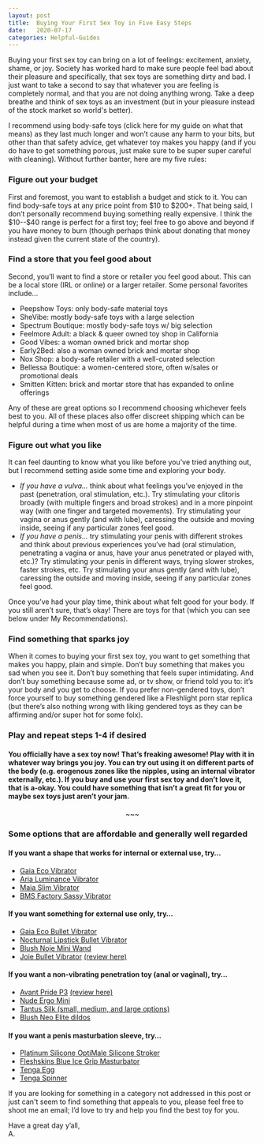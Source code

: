 ```yaml
---
layout: post
title:  Buying Your First Sex Toy in Five Easy Steps
date:   2020-07-17
categories: Helpful-Guides
---
```

Buying your first sex toy can bring on a lot of feelings: excitement, anxiety, shame, or joy. Society has worked hard to make sure people feel bad about their pleasure and specifically, that sex toys are something dirty and bad. I just want to take a second to say that whatever you are feeling is completely normal, and that you are not doing anything wrong. Take a deep breathe and think of sex toys as an investment (but in your pleasure instead of the stock market so world's better).<!-- more -->

I recommend using body-safe toys (click here for my guide on what that means) as they last much longer and won’t cause any harm to your bits, but other than that safety advice, get whatever toy makes you happy (and if you do have to get something porous, just make sure to be super super careful with cleaning). Without further banter, here are my five rules:

<h3>Figure out your budget</h3>
First and foremost, you want to establish a budget and stick to it. You 		can find body-safe toys at any price point from $10 to $200+. That being said, I don’t personally recommend buying something really expensive. I think the $10--$40 range is perfect for a first toy; feel free to go above and beyond if you have money to burn (though perhaps think about donating that money instead given the current state of the country).

<h3>Find a store that you feel good about</h3>

Second, you’ll want to find a store or retailer you feel good about. This can be a local store (IRL or online) or a larger retailer. Some personal favorites include...

<ul><li>Peepshow Toys: only body-safe material toys</li>
<li>SheVibe: mostly body-safe toys with a large selection</li>
<li>Spectrum Boutique: mostly body-safe toys w/ big selection</li>
<li>Feelmore Adult: a black & queer owned toy shop in California</li>
<li>Good Vibes: a woman owned brick and mortar shop</li>
<li>Early2Bed: also a woman owned brick and mortar shop</li>
<li>Nox Shop: a body-safe retailer with a well-curated selection</li>
<li>Bellessa Boutique: a women-centered store, often w/sales or promotional deals</li>
<li>Smitten Kitten: brick and mortar store that has expanded to online offerings</li></ul>

Any of these are great options so I recommend choosing whichever feels best to you. All of these places also offer discreet shipping which can be helpful during a time when most of us are home a majority of the time.

<h3>Figure out what you like</h3>

It can feel daunting to know what you like before you’ve tried anything out, but I recommend setting aside some time and exploring your body.

<ul><li><i>If you have a vulva...</i> think about what feelings you’ve enjoyed in the past (penetration, oral stimulation, etc.). Try stimulating your clitoris broadly (with multiple fingers and broad strokes) and in a more pinpoint way (with one finger and targeted movements). Try stimulating your vagina or anus gently (and with lube), caressing the outside and moving inside, seeing if any particular zones feel good.</li>
<li><i>If you have a penis...</i> try stimulating your penis with different strokes and think about previous experiences you’ve had (oral stimulation, penetrating a vagina or anus, have your anus penetrated or played with, etc.)? Try stimulating your penis in different ways, trying slower strokes, faster strokes, etc. Try stimulating your anus gently (and with lube), caressing the outside and moving inside, seeing if any particular zones feel good.</li></ul>

Once you’ve had your play time, think about what felt good for your body. If you still aren’t sure, that’s okay! There are toys for that (which you can see below under My Recommendations).

<h3>Find something that sparks joy</h3>

When it comes to buying your first sex toy, you want to get something that makes you happy, plain and simple. Don’t buy something that makes you sad when you see it. Don’t buy something that feels super intimidating. And don’t buy something because some ad, or tv show, or friend told you to: it’s your body and you get to choose. If you prefer non-gendered toys, don’t force yourself to buy something gendered like a Fleshlight porn star replica (but there’s also nothing wrong with liking gendered toys as they can be affirming and/or super hot for some folx).

<h3>Play and repeat steps 1-4 if desired</h3>

<h4>You officially have a sex toy now! That’s freaking awesome! Play with it in whatever way brings you joy. You can try out using it on different parts of the body (e.g. erogenous zones like the nipples, using an internal vibrator externally, etc.). If you buy and use your first sex toy and don’t love it, that is a-okay. You could have something that isn’t a great fit for you or maybe sex toys just aren’t your jam.</h4>

<center>~~~</center>

<h3>Some options that are affordable and generally well regarded</h3>

<h4>If you want a shape that works for internal or external use, try…</h4>
<ul><li><a href="https://www.peepshowtoys.com/products/gaia-eco-biodegradable-and-recyclable-vibrator" target="_blank">Gaia Eco Vibrator</a></li>
<li><a href="https://www.peepshowtoys.com/products/aria-luminance-silicone-g-spot-vibrator-by-blush-novelties" target="_blank">Aria Luminance Vibrator</a></li>
<li><a href="https://www.peepshowtoys.com/products/blush-novelties-lush-maya-slim-g-spot-or-clitoral-vibrator" target="_blank">Maia Slim Vibrator</a></li>
<li><a href="https://www.peepshowtoys.com/products/pillow-talk-sassy-waterproof-rechargeable-g-spot-vibrator" target="_blank">BMS Factory Sassy Vibrator</a></li></ul>

<h4>If you want something for external use only, try…</h4>
<ul><li><a href="https://www.peepshowtoys.com/products/blush-gaia-eco-bullet-biodegradable-recyclable-mini-vibe" target="_blank">Gaia Eco Bullet Vibrator</a></li>
<li><a href="https://www.peepshowtoys.com/products/blush-novelties-exposed-nocturnal-lipstick-bullet-vibrator" target="_blank">Nocturnal Lipstick Bullet Vibrator</a></li>
<li><a href="https://www.peepshowtoys.com/products/noje-w3-mini-wand-style-vibrator-by-blush-novelties" target="_blank">Blush Noje Mini Wand</a></li>
<li><a href="https://www.peepshowtoys.com/products/joie" target="_blank">Joie Bullet Vibrator</a> <a href="https://www.queerpleasure.com/post/nu-sensuelle-joie-bullet-vibrator-review">(review here)</a></li></ul>

<h4>If you want a non-vibrating penetration toy (anal or vaginal), try…</h4>
<ul><li><a href="https://www.peepshowtoys.com/products/avant-pride-p3-beauty-g-spot-silicone-dildo" target="_blank">Avant Pride P3</a> <a href="https://www.queerpleasure.com/post/blush-novelties-p3-avant-pride-dildo-review" target="_blank">(review here)</a></li>
<li><a href="https://www.peepshowtoys.com/products/real-nude-ergo-mini-silicone-suction-cup-dildo-by-blush-novelties" target="_blank">Nude Ergo Mini</a></li>
<li><a href="https://www.peepshowtoys.com/pages/search-results-page?q=Tantus+silk" target="_blank">Tantus Silk (small, medium, and large options)</a></li>
<li><a href="https://www.peepshowtoys.com/pages/search-results-page?q=blush+neo+elite" target="_blank">Blush Neo Elite dildos</a></li></ul>

<h4>If you want a penis masturbation sleeve, try…</h4>
<ul><li><a href="https://www.peepshowtoys.com/collections/masturbators-sleeves/products/platinum-silicone-truskyn-the-tru-stroke-ribbed" target="_blank">Platinum Silicone OptiMale Silicone Stroker</a></li>
<li><a href="https://shevibe.com/fleshskins-blue-ice-grip-masturbator-by-fleshlight/" target="_blank">Fleshskins Blue Ice Grip Masturbator</a></li>
<li><a href="https://spectrumboutique.com/tenga-easy-beat-egg-masturbator.html" target="_blank">Tenga Egg</a></li>
<li><a href="https://spectrumboutique.com/tenga-spinner-spiral-masturbation-cup.html" target="_blank">Tenga Spinner</a></li></ul>

If you are looking for something in a category not addressed in this post or just can't seem to find something that appeals to you, please feel free to shoot me an email; I’d love to try and help you find the best toy for you.

Have a great day y’all,<br>A.
